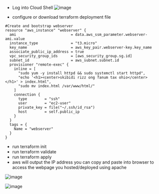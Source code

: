 - Log into Cloud Shell
![image](https://github.com/user-attachments/assets/41379440-4662-44de-8d98-00fe9d82bee6)

- configure or download terraform deployment file

```
#Create and bootstrap webserver
resource "aws_instance" "webserver" {
  ami                         = data.aws_ssm_parameter.webserver-ami.value
  instance_type               = "t3.micro"
  key_name                    = aws_key_pair.webserver-key.key_name
  associate_public_ip_address = true
  vpc_security_group_ids      = [aws_security_group.sg.id]
  subnet_id                   = aws_subnet.subnet.id
  provisioner "remote-exec" {
    inline = [
      "sudo yum -y install httpd && sudo systemctl start httpd",
      "echo '<h1><center>skibidi rizz ong fanum tax ohio</center></h1>' > index.html",
      "sudo mv index.html /var/www/html/"
    ]
    connection {
      type        = "ssh"
      user        = "ec2-user"
      private_key = file("~/.ssh/id_rsa")
      host        = self.public_ip
    }
  }
  tags = {
    Name = "webserver"
  }
}

```

- run terraform init
- run terraform validate
- run terraform apply
- aws will output the IP address you can copy and paste into browser to access the webpage you hosted/deployed using apache

![image](https://github.com/user-attachments/assets/c2c731bb-34ef-40bc-b8fb-8e7834435493)

![image](https://github.com/user-attachments/assets/1ac40d79-ea4d-4b98-9f4c-1be3ca839c8f)

